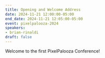 ```yaml
---
title: Opening and Welcome Address
date: 2024-11-21 12:00:00-05:00
end_date: 2024-11-21 12:05:00-05:00
event: pixelpalooza-2024
speakers:
- brian-rinaldi
draft: false
---
```


Welcome to the first PixelPalooza Conference!

